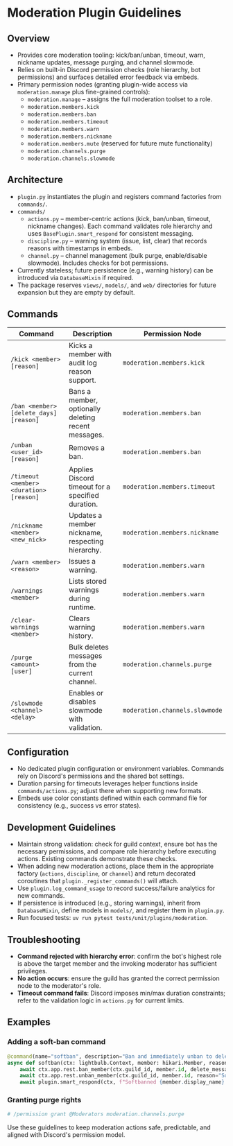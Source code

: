 # Moderation Plugin Guidelines

## Overview
- Provides core moderation tooling: kick/ban/unban, timeout, warn, nickname updates, message purging, and channel slowmode.
- Relies on built-in Discord permission checks (role hierarchy, bot permissions) and surfaces detailed error feedback via embeds.
- Primary permission nodes (granting plugin-wide access via `moderation.manage` plus fine-grained controls):
  - `moderation.manage` – assigns the full moderation toolset to a role.
  - `moderation.members.kick`
  - `moderation.members.ban`
  - `moderation.members.timeout`
  - `moderation.members.warn`
  - `moderation.members.nickname`
  - `moderation.members.mute` (reserved for future mute functionality)
  - `moderation.channels.purge`
  - `moderation.channels.slowmode`

## Architecture
- `plugin.py` instantiates the plugin and registers command factories from `commands/`.
- `commands/`
  - `actions.py` – member-centric actions (kick, ban/unban, timeout, nickname changes). Each command validates role hierarchy and
    uses `BasePlugin.smart_respond` for consistent messaging.
  - `discipline.py` – warning system (issue, list, clear) that records reasons with timestamps in embeds.
  - `channel.py` – channel management (bulk purge, enable/disable slowmode). Includes checks for bot permissions.
- Currently stateless; future persistence (e.g., warning history) can be introduced via `DatabaseMixin` if required.
- The package reserves `views/`, `models/`, and `web/` directories for future expansion but they are empty by default.

## Commands
| Command | Description | Permission Node |
| --- | --- | --- |
| `/kick <member> [reason]` | Kicks a member with audit log reason support. | `moderation.members.kick` |
| `/ban <member> [delete_days] [reason]` | Bans a member, optionally deleting recent messages. | `moderation.members.ban` |
| `/unban <user_id> [reason]` | Removes a ban. | `moderation.members.ban` |
| `/timeout <member> <duration> [reason]` | Applies Discord timeout for a specified duration. | `moderation.members.timeout` |
| `/nickname <member> <new_nick>` | Updates a member nickname, respecting hierarchy. | `moderation.members.nickname` |
| `/warn <member> <reason>` | Issues a warning. | `moderation.members.warn` |
| `/warnings <member>` | Lists stored warnings during runtime. | `moderation.members.warn` |
| `/clear-warnings <member>` | Clears warning history. | `moderation.members.warn` |
| `/purge <amount> [user]` | Bulk deletes messages from the current channel. | `moderation.channels.purge` |
| `/slowmode <channel> <delay>` | Enables or disables slowmode with validation. | `moderation.channels.slowmode` |

## Configuration
- No dedicated plugin configuration or environment variables. Commands rely on Discord's permissions and the shared bot settings.
- Duration parsing for timeouts leverages helper functions inside `commands/actions.py`; adjust there when supporting new formats.
- Embeds use color constants defined within each command file for consistency (e.g., success vs error states).

## Development Guidelines
- Maintain strong validation: check for guild context, ensure bot has the necessary permissions, and compare role hierarchy before
  executing actions. Existing commands demonstrate these checks.
- When adding new moderation actions, place them in the appropriate factory (`actions`, `discipline`, or `channel`) and return
  decorated coroutines that `plugin._register_commands()` will attach.
- Use `plugin.log_command_usage` to record success/failure analytics for new commands.
- If persistence is introduced (e.g., storing warnings), inherit from `DatabaseMixin`, define models in `models/`, and register them
  in `plugin.py`.
- Run focused tests: `uv run pytest tests/unit/plugins/moderation`.

## Troubleshooting
- **Command rejected with hierarchy error**: confirm the bot's highest role is above the target member and the invoking moderator has
  sufficient privileges.
- **No action occurs**: ensure the guild has granted the correct permission node to the moderator's role.
- **Timeout command fails**: Discord imposes min/max duration constraints; refer to the validation logic in `actions.py` for current
  limits.

## Examples
### Adding a soft-ban command
```python
@command(name="softban", description="Ban and immediately unban to delete messages", permission_node="moderation.members.ban")
async def softban(ctx: lightbulb.Context, member: hikari.Member, reason: str | None = None) -> None:
    await ctx.app.rest.ban_member(ctx.guild_id, member.id, delete_message_days=1, reason=reason)
    await ctx.app.rest.unban_member(ctx.guild_id, member.id, reason="Softban cleanup")
    await plugin.smart_respond(ctx, f"Softbanned {member.display_name} and cleared recent messages.")
```

### Granting purge rights
```python
# /permission grant @Moderators moderation.channels.purge
```

Use these guidelines to keep moderation actions safe, predictable, and aligned with Discord's permission model.
